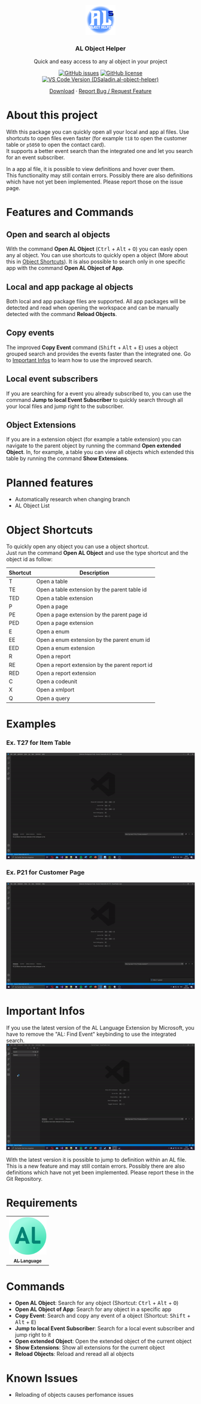 <div align="center">
  <a href="./Images/ALObjectHelper_Small.png">
    <img src="./Images/ALObjectHelper_Small.png" alt="Logo" width="80" height="80">
  </a>

  <h3 align="center">AL Object Helper</h3>

  <p align="center">
    Quick and easy access to any al object in your project
    <br />
<div>

[![GitHub issues](https://img.shields.io/github/issues/DSaladinCH/al-object-helper?style=for-the-badge)](https://github.com/DSaladinCH/al-object-helper/issues)
[![GitHub license](https://img.shields.io/github/license/DSaladinCH/al-object-helper?style=for-the-badge)](https://github.com/DSaladinCH/al-object-helper/blob/master/LICENSE.txt)
[![VS Code Version (DSaladin.al-object-helper)](https://img.shields.io/visual-studio-marketplace/v/DSaladin.al-object-helper?label=VS%20Code%20Marketplace&style=for-the-badge)](https://marketplace.visualstudio.com/items?itemName=DSaladin.al-object-helper)  

</div>
    <a href="https://marketplace.visualstudio.com/items?itemName=DSaladin.al-object-helper">Download</a>
    ·
    <a href="https://github.com/DSaladinCH/al-object-helper/issues/new/choose">Report Bug / Request Feature</a>
  </p>
</div>

# About this project
With this package you can quickly open all your local and app al files. Use shortcuts to open files even faster (for example `t18` to open the customer table or `p5050` to open the contact card). <br />
It supports a better event search than the integrated one and let you search for an event subscriber.

In a app al file, it is possible to view definitions and hover over them. <br />
This functionality may still contain errors. Possibly there are also definitions which have not yet been implemented. Please report those on the issue page.

# Features and Commands
## Open and search al objects
With the command **Open AL Object** (<kbd>Ctrl</kbd> + <kbd>Alt</kbd> + <kbd>O</kbd>) you can easly open any al object.
You can use shortcuts to quickly open a object (More about this in [Object Shortcuts](#object-shortcuts)).
It is also possible to search only in one specific app with the command **Open AL Object of App**.

## Local and app package al objects
Both local and app package files are supported. All app packages will be detected and read when opening the workspace and can be manually detected with the command **Reload Objects**.

## Copy events
The improved **Copy Event** command (<kbd>Shift</kbd> + <kbd>Alt</kbd> + <kbd>E</kbd>) uses a object grouped search and provides the events faster than the integrated one. Go to [Important Infos](#important-infos) to learn how to use the improved search.

## Local event subscribers
If you are searching for a event you already subscribed to, you can use the command **Jump to local Event Subscriber** to quickly search through all your local files and jump right to the subscriber.

## Object Extensions
If you are in a extension object (for example a table extension) you can navigate to the parent object by running the command **Open extended Object**. In, for example, a table you can view all objects which extended this table by running the command **Show Extensions**.

# Planned features
* Automatically research when changing branch
* AL Object List

# Object Shortcuts
To quickly open any object you can use a object shortcut. <br />
Just run the command **Open AL Object** and use the type shortcut and the object id as follow:

| Shortcut | Description                                     |
|----------|-------------------------------------------------|
| T        | Open a table                                    |
| TE       | Open a table extension by the parent table id   |
| TED      | Open a table extension                          |
| P        | Open a page                                     |
| PE       | Open a page extension by the parent page id     |
| PED      | Open a page extension                           |
| E        | Open a enum                                     |
| EE       | Open a enum extension by the parent enum id     |
| EED      | Open a enum extension                           |
| R        | Open a report                                   |
| RE       | Open a report extension by the parent report id |
| RED      | Open a report extension                         |
| C        | Open a codeunit                                 |
| X        | Open a xmlport                                  |
| Q        | Open a query                                    |

# Examples
### Ex. T27 for Item Table
![Ex. T27 for Item Table](Images/vid01.gif)

### Ex. P21 for Customer Page
![Ex. P21 for Customer Page](Images/vid02.gif)

# Important Infos
If you use the latest version of the AL Language Extension by Microsoft, you have to remove the "AL: Find Event" keybinding to use the integrated search. <br />
![Remove the "AL: Find Event" keybinding](Images/vid03.gif)

With the latest version it is possible to jump to definition within an AL file.
This is a new feature and may still contain errors. Possibly there are also definitions which have not yet been implemented.
Please report these in the Git Repository.

# Requirements
<!-- prettier-ignore-start -->
<!-- markdownlint-disable -->
<table>
  <tr>
    <td align="center">
      <a href="https://marketplace.visualstudio.com/items?itemName=ms-dynamics-smb.al">
        <img src="./Images/Ext_AL-Language.png" width="100px;" alt="" />
        <br />
        <sub><b>AL Language</b></sub>
      </a>
    </td>
  </tr>
</table>
<!-- markdownlint-restore -->
<!-- prettier-ignore-end -->

# Commands
* **Open AL Object**: Search for any object (Shortcut: <kbd>Ctrl</kbd> + <kbd>Alt</kbd> + <kbd>O</kbd>)
* **Open AL Object of App**: Search for any object in a specific app
* **Copy Event**: Search and copy any event of a object (Shortcut: <kbd>Shift</kbd> + <kbd>Alt</kbd> + <kbd>E</kbd>)
* **Jump to local Event Subscriber**: Search for a local event subscriber and jump right to it
* **Open extended Object**: Open the extended object of the current object
* **Show Extensions**: Show all extensions for the current object
* **Reload Objects**: Reload and reread all al objects

# Known Issues
- Reloading of objects causes perfomance issues
